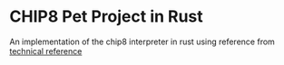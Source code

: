 # **CHIP8 Pet Project in Rust**

An implementation of the chip8 interpreter in rust using reference from [technical reference](http://devernay.free.fr/hacks/chip8/C8TECH10.HTM#3.1)
